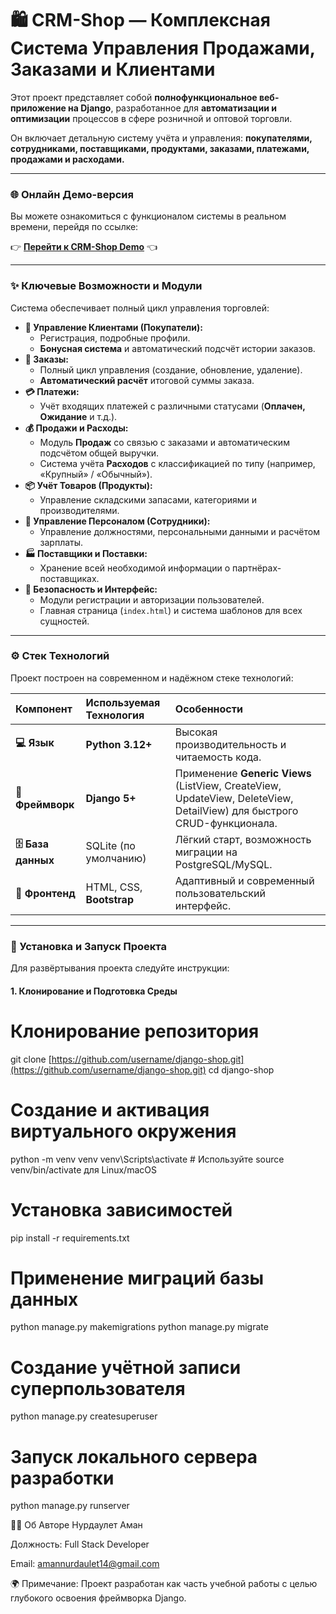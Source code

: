 # 🛍️ CRM-Shop — Комплексная Система Управления Продажами, Заказами и Клиентами

Этот проект представляет собой **полнофункциональное веб-приложение на Django**, разработанное для **автоматизации и оптимизации** процессов в сфере розничной и оптовой торговли.

Он включает детальную систему учёта и управления: **покупателями, сотрудниками, поставщиками, продуктами, заказами, платежами, продажами и расходами.**

---

### 🌐 Онлайн Демо-версия

Вы можете ознакомиться с функционалом системы в реальном времени, перейдя по ссылке:

👉 [**Перейти к CRM-Shop Demo**](https://crm-shop.onrender.com) 👈

---

### ✨ Ключевые Возможности и Модули

Система обеспечивает полный цикл управления торговлей:

* **👤 Управление Клиентами (Покупатели):**
    * Регистрация, подробные профили.
    * **Бонусная система** и автоматический подсчёт истории заказов.
* **🧾 Заказы:**
    * Полный цикл управления (создание, обновление, удаление).
    * **Автоматический расчёт** итоговой суммы заказа.
* **💳 Платежи:**
    * Учёт входящих платежей с различными статусами (**Оплачен, Ожидание** и т.д.).
* **💰 Продажи и Расходы:**
    * Модуль **Продаж** со связью с заказами и автоматическим подсчётом общей выручки.
    * Система учёта **Расходов** с классификацией по типу (например, «Крупный» / «Обычный»).
* **📦 Учёт Товаров (Продукты):**
    * Управление складскими запасами, категориями и производителями.
* **💼 Управление Персоналом (Сотрудники):**
    * Управление должностями, персональными данными и расчётом зарплаты.
* **🏭 Поставщики и Поставки:**
    * Хранение всей необходимой информации о партнёрах-поставщиках.
* **🔐 Безопасность и Интерфейс:**
    * Модули регистрации и авторизации пользователей.
    * Главная страница (`index.html`) и система шаблонов для всех сущностей.

---

### ⚙️ Стек Технологий

Проект построен на современном и надёжном стеке технологий:

| Компонент | Используемая Технология | Особенности |
| :--- | :--- | :--- |
| **💻 Язык** | **Python 3.12+** | Высокая производительность и читаемость кода. |
| **🧱 Фреймворк** | **Django 5+** | Применение **Generic Views** (ListView, CreateView, UpdateView, DeleteView, DetailView) для быстрого CRUD-функционала. |
| **🗄️ База данных** | SQLite (по умолчанию) | Лёгкий старт, возможность миграции на PostgreSQL/MySQL. |
| **🎨 Фронтенд** | HTML, CSS, **Bootstrap** | Адаптивный и современный пользовательский интерфейс. |

---

### 🚀 Установка и Запуск Проекта

Для развёртывания проекта следуйте инструкции:

#### 1. Клонирование и Подготовка Среды


# Клонирование репозитория
git clone [https://github.com/username/django-shop.git](https://github.com/username/django-shop.git)
cd django-shop

# Создание и активация виртуального окружения
python -m venv venv
venv\Scripts\activate # Используйте source venv/bin/activate для Linux/macOS

# Установка зависимостей
pip install -r requirements.txt

# Применение миграций базы данных
python manage.py makemigrations
python manage.py migrate

# Создание учётной записи суперпользователя
python manage.py createsuperuser

# Запуск локального сервера разработки
python manage.py runserver


👨‍💻 Об Авторе
Нурдаулет Аман

Должность: Full Stack Developer

Email: amannurdaulet14@gmail.com

🌍 Примечание: Проект разработан как часть учебной работы с целью глубокого освоения фреймворка Django.
